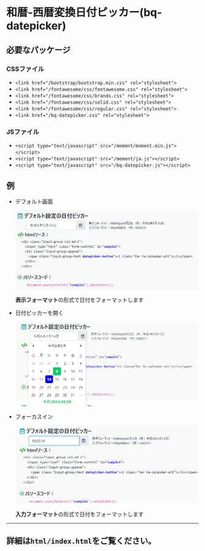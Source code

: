 # 和暦-西暦変換日付ピッカー(bq-datepicker)

## 必要なパッケージ
### CSSファイル

- `<link href="/bootstrap/bootstrap.min.css" rel="stylesheet">`
- `<link href="/fontawesome/css/fontawesome.css" rel="stylesheet">`
- `<link href="/fontawesome/css/brands.css" rel="stylesheet">`
- `<link href="/fontawesome/css/solid.css" rel="stylesheet">`
- `<link href="/fontawesome/css/regular.css" rel="stylesheet">`
- `<link href="/bq-datepicker.css" rel="stylesheet">`

### JSファイル

- `<script type="text/javascript" src="/moment/moment.min.js"></script>`
- `<script type="text/javascript" src="/moment/ja.js"></script>`
- `<script type="text/javascript" src="/bq-datepicker.js"></script>`

## 例
- デフォルト画面

    ![デフォルト画面](images/img01.png)
    
    **表示フォーマット**の形式で日付をフォーマットします
- 日付ピッカーを開く
  
    ![日付ピッカーを開く](images/img02.jpeg)

- フォーカスイン
  
    ![フォーカスイン](images/img03.png)

    
    **入力フォーマット**の形式で日付をフォーマットします

-----
## 詳細は`html/index.html`をご覧ください。